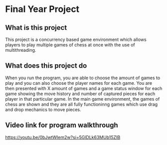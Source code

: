# Final Year Project

## What is this project
This project is a concurrency based game environment which allows players to play multiple games of chess at once with the use of multithreading.

## What does this project do
When you run the program, you are able to choose the amount of games to play and you can also choose the player names for each game. You are then presented with X amount of games and a game status window for each game showing the move history and number of captured pieces for each player in that particular game. In the main game environment, the games of chess are shown and they are all fully functioninng games which use drag and drop mechanics to move pieces. 

## Video link for program walkthrough
https://youtu.be/0bJwtWIem2w?si=5GlDLk63MUb15ZIB